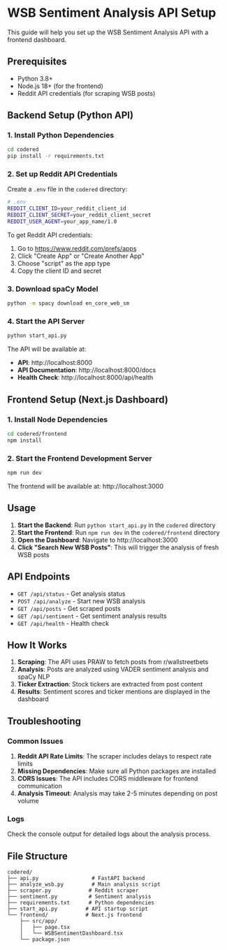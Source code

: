 # WSB Sentiment Analysis API Setup

This guide will help you set up the WSB Sentiment Analysis API with a frontend dashboard.

## Prerequisites

- Python 3.8+ 
- Node.js 18+ (for the frontend)
- Reddit API credentials (for scraping WSB posts)

## Backend Setup (Python API)

### 1. Install Python Dependencies

```bash
cd codered
pip install -r requirements.txt
```

### 2. Set up Reddit API Credentials

Create a `.env` file in the `codered` directory:

```bash
# .env
REDDIT_CLIENT_ID=your_reddit_client_id
REDDIT_CLIENT_SECRET=your_reddit_client_secret
REDDIT_USER_AGENT=your_app_name/1.0
```

To get Reddit API credentials:
1. Go to https://www.reddit.com/prefs/apps
2. Click "Create App" or "Create Another App"
3. Choose "script" as the app type
4. Copy the client ID and secret

### 3. Download spaCy Model

```bash
python -m spacy download en_core_web_sm
```

### 4. Start the API Server

```bash
python start_api.py
```

The API will be available at:
- **API**: http://localhost:8000
- **API Documentation**: http://localhost:8000/docs
- **Health Check**: http://localhost:8000/api/health

## Frontend Setup (Next.js Dashboard)

### 1. Install Node Dependencies

```bash
cd codered/frontend
npm install
```

### 2. Start the Frontend Development Server

```bash
npm run dev
```

The frontend will be available at: http://localhost:3000

## Usage

1. **Start the Backend**: Run `python start_api.py` in the `codered` directory
2. **Start the Frontend**: Run `npm run dev` in the `codered/frontend` directory
3. **Open the Dashboard**: Navigate to http://localhost:3000
4. **Click "Search New WSB Posts"**: This will trigger the analysis of fresh WSB posts

## API Endpoints

- `GET /api/status` - Get analysis status
- `POST /api/analyze` - Start new WSB analysis
- `GET /api/posts` - Get scraped posts
- `GET /api/sentiment` - Get sentiment analysis results
- `GET /api/health` - Health check

## How It Works

1. **Scraping**: The API uses PRAW to fetch posts from r/wallstreetbets
2. **Analysis**: Posts are analyzed using VADER sentiment analysis and spaCy NLP
3. **Ticker Extraction**: Stock tickers are extracted from post content
4. **Results**: Sentiment scores and ticker mentions are displayed in the dashboard

## Troubleshooting

### Common Issues

1. **Reddit API Rate Limits**: The scraper includes delays to respect rate limits
2. **Missing Dependencies**: Make sure all Python packages are installed
3. **CORS Issues**: The API includes CORS middleware for frontend communication
4. **Analysis Timeout**: Analysis may take 2-5 minutes depending on post volume

### Logs

Check the console output for detailed logs about the analysis process.

## File Structure

```
codered/
├── api.py                 # FastAPI backend
├── analyze_wsb.py         # Main analysis script
├── scraper.py            # Reddit scraper
├── sentiment.py          # Sentiment analysis
├── requirements.txt      # Python dependencies
├── start_api.py         # API startup script
└── frontend/            # Next.js frontend
    ├── src/app/
    │   ├── page.tsx
    │   └── WSBSentimentDashboard.tsx
    └── package.json
```
